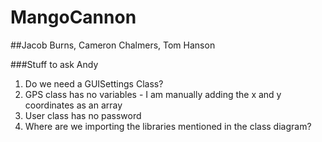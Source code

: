 # MangoCannon

##Jacob Burns, Cameron Chalmers, Tom Hanson


###Stuff to ask Andy
1. Do we need a GUISettings Class?
2. GPS class has no variables - I am manually adding the x and y coordinates as an array
3. User class has no password
4. Where are we importing the libraries mentioned in the class diagram?
